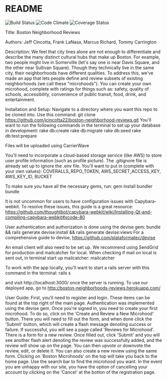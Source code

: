 # README
![Build Status](https://codeship.com/projects/6c7846b0-6ba7-0134-66a1-2e8398cca30e/status?branch=master)
![Code Climate](https://codeclimate.com/github/jcincotta22/boston-neighborhood-reviews.png)
![Coverage Status](https://coveralls.io/repos/jcincotta22/boston-neighborhood-reviews/badge.png)

Title:
Boston Neighborhood Reviews

Authors:
Jeff Cincotta, Frank LaNasa, Marcus Richard, Tommy Carrington

Description:
We feel that city lines alone are not enough to differentiate and describe the many distinct cultural hubs that make up Boston.  For example, two people might live in Somerville (let's say one is near Davis Square, and the other near Sullivan Square).  Though they technically live in the same city, their neighborhoods have different qualities.  To address this, we've made an app that lets people define and review subsets of existing neighborhoods (we call these "microhoods").  You can create your own microhood, complete with ratings for things such as: safety, quality of schools, accessibility, convenience of public transit, food, drink, and entertainment.

Installation and Setup:
Navigate to a directory where you want this repo to be cloned into.  Use this command:
git clone https://github.com/jcincotta22/boston-neighborhood-reviews.git
You'll want to run the following commands in the terminal to set up your database in development:
rake db:create
rake db:migrate
rake db:seed
rake db:test:prepare

Files will be uploaded using CarrierWave

You'll need to incorporate a cloud-based storage service (like AWS) to store user profile information (such as profile picture).  The .gitignore file is already set up to ignore the .env file.  You'll want to put in (complete with your own values): COVERALLS_REPO_TOKEN, AWS_SECRET_ACCESS_KEY, AWS_KEY_ID, BUCKET

To make sure you have all the necessary gems, run:
gem install bundler
bundle

It is not uncommon for users to have configuration issues with Capybara-webkit.  To resolve these issues, this guide is a great resource: https://github.com/thoughtbot/capybara-webkit/wiki/Installing-Qt-and-compiling-capybara-webkit#xcode-80

User authentication and authorization is done using the devise gem:
bundle && rails generate devise:install && rails generate devise:views
For a comprehensive guide to devise, https://github.com/plataformatec/devise

An email client will also need to be set up. We recommend using SendGrid for production and mailcatcher for local.  When checking if mail on local is sent out, in terminal start up mailcatcher:
mailcatcher

To work with the app locally, you'll want to start a rails server with this command in the terminal:
rails s

and visit http://localhost:3000/ once the server is running.  To use our deployed app, go to http://boston-neighborhoods-reviews.herokuapp.com/

User Guide:
First, you'll need to register and login.  These items can be found at the top right of the main page.  Authentication was implemented using the devise gem. Once you're signed in, you need to create your first microhood. To do so, click on the 'Create and Review a New Microhood' button. There you will need to fill out the form, and when done click the 'Submit' button, which will create a flash message denoting success or failure. If successful, you will see a page called 'Reviews for Microhood'. There is a form for a new review. Once filled out, click 'Submit' and you will see another flash alert denoting the review was successfully added, and the review will show up on the page. You can then upvote or downvote the review, edit, or delete it. You can also create a new review using the same form. Clicking on 'Boston Microhoods' on the top will take you back to the home page. Use the search bar to find the microhood you want. In the event you are unhappy with our site, you have the option of cancelling your account by clicking on the 'Cancel' at the botton of the registration page.
